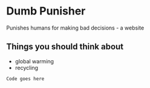 # Dumb Punisher

Punishes humans for making bad decisions - a website

## Things you should think about

- global warming
- recycling

```javascript
Code goes here
```

